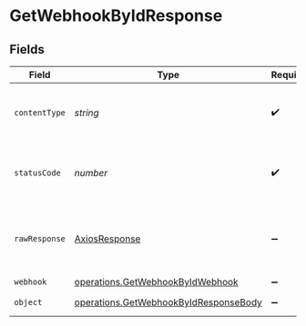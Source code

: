 # GetWebhookByIdResponse


## Fields

| Field                                                                                          | Type                                                                                           | Required                                                                                       | Description                                                                                    |
| ---------------------------------------------------------------------------------------------- | ---------------------------------------------------------------------------------------------- | ---------------------------------------------------------------------------------------------- | ---------------------------------------------------------------------------------------------- |
| `contentType`                                                                                  | *string*                                                                                       | :heavy_check_mark:                                                                             | HTTP response content type for this operation                                                  |
| `statusCode`                                                                                   | *number*                                                                                       | :heavy_check_mark:                                                                             | HTTP response status code for this operation                                                   |
| `rawResponse`                                                                                  | [AxiosResponse](https://axios-http.com/docs/res_schema)                                        | :heavy_minus_sign:                                                                             | Raw HTTP response; suitable for custom response parsing                                        |
| `webhook`                                                                                      | [operations.GetWebhookByIdWebhook](../../models/operations/getwebhookbyidwebhook.md)           | :heavy_minus_sign:                                                                             | A webhook                                                                                      |
| `object`                                                                                       | [operations.GetWebhookByIdResponseBody](../../models/operations/getwebhookbyidresponsebody.md) | :heavy_minus_sign:                                                                             | Error response.                                                                                |